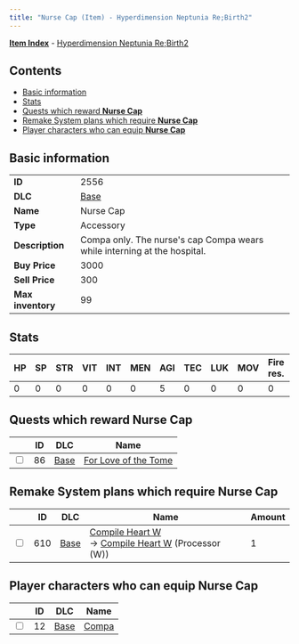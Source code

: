 ```yaml
---
title: "Nurse Cap (Item) - Hyperdimension Neptunia Re;Birth2"
---
```


[**Item Index**](/neptunia/rb2/item/index.html) - [Hyperdimension Neptunia Re;Birth2](/neptunia/rb2)

## Contents

- [Basic information](#basic-information)
- [Stats](#stats)
- [Quests which reward **Nurse Cap**](#quests-which-reward-nurse-cap)
- [Remake System plans which require **Nurse Cap**](#remake-system-plans-which-require-nurse-cap)
- [Player characters who can equip **Nurse Cap**](#player-characters-who-can-equip-nurse-cap)

## Basic information

|   |   |
| -- | -- |
| **ID** | 2556 |
| **DLC** | [Base](/neptunia/rb2/dlc/0-base.html) |
| **Name** | Nurse Cap |
| **Type** | Accessory |
| **Description** | Compa only. The nurse's cap Compa wears while interning at the hospital. |
| **Buy Price** | 3000 |
| **Sell Price** | 300 |
| **Max inventory** | 99 |

## Stats

| HP | SP | STR | VIT | INT | MEN | AGI | TEC | LUK | MOV | Fire res. | Ice res. | Wind res. | Lightning res. |
| -- | -- | --- | --- | --- | --- | --- | --- | --- | --- | --------- | -------- | --------- | -------------- |
| 0 | 0 | 0 | 0 | 0 | 0 | 5 | 0 | 0 | 0 | 0 | 0 | 0 | 0 |

## Quests which reward **Nurse Cap**

|    | ID | DLC | Name |
| -- | -- | --- | ---- |
| <input type="checkbox" id="rb2-quest-0-86" class="trackbox" /> | 86 | [Base](/neptunia/rb2/dlc/0-base.html) | [For Love of the Tome](/neptunia/rb2/quest/0-86-for-love-of-the-tome.html) |

## Remake System plans which require **Nurse Cap**

|    | ID | DLC | Name | Amount |
| -- | -- | --- | ---- | ------ |
| <input type="checkbox" id="rb2-remake-0-610" class="trackbox" /> | 610 | [Base](/neptunia/rb2/dlc/0-base.html) | [Compile Heart W](/neptunia/rb2/remake/0-610-compile-heart-w.html)<br />→ [Compile Heart W](/neptunia/rb2/item/0-3417-compile-heart-w.html) (Processor (W)) | 1 |

## Player characters who can equip **Nurse Cap**

|    | ID | DLC | Name |
| -- | -- | --- | ---- |
| <input type="checkbox" id="rb2-player-0-12" class="trackbox" /> | 12 | [Base](/neptunia/rb2/dlc/0-base.html) | [Compa](/neptunia/rb2/player/0-12-compa.html) |